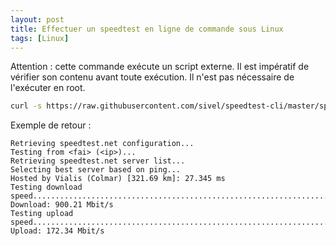 ```yaml
---
layout: post
title: Effectuer un speedtest en ligne de commande sous Linux
tags: [Linux]
---
```


Attention : cette commande exécute un script externe. Il est impératif de vérifier
son contenu avant toute exécution. Il n'est pas nécessaire de l'exécuter en root.

```bash
curl -s https://raw.githubusercontent.com/sivel/speedtest-cli/master/speedtest.py | python3 -
```

Exemple de retour :

```
Retrieving speedtest.net configuration...
Testing from <fai> (<ip>)...
Retrieving speedtest.net server list...
Selecting best server based on ping...
Hosted by Vialis (Colmar) [321.69 km]: 27.345 ms
Testing download speed................................................................................
Download: 900.21 Mbit/s
Testing upload speed......................................................................................................
Upload: 172.34 Mbit/s
```
